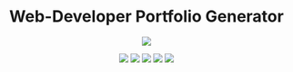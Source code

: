 <h1 align="center">Web-Developer Portfolio Generator</h1>

<p align="center">
 <img src="https://user-images.githubusercontent.com/110999043/210457945-9523ce47-645b-4566-9c33-e88d0ec94794.PNG"/>

<p align="center">




  <p align="center">
    <img src="https://img.shields.io/badge/Javascript-yellow" />
    <img src="https://img.shields.io/badge/React-9cf" />
    <img src="https://img.shields.io/badge/-Node.js-green" />
    <img src="https://img.shields.io/badge/Express-brightgreen" />
    <img src="https://img.shields.io/badge/MongoDB-darkgreen" />


